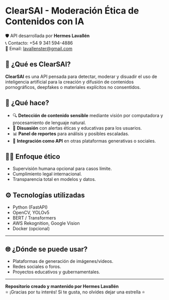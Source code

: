 # ClearSAI - Moderación Ética de Contenidos con IA

🛡️ API desarrollada por **Hermes Lavallén**  
📞 Contacto: +54 9 341 594-4886  
📧 Email: lavallenster@gmail.com  

## 🎯 ¿Qué es ClearSAI?

**ClearSAI** es una API pensada para detectar, moderar y disuadir el uso de inteligencia artificial para la creación y difusión de contenidos pornográficos, deepfakes o materiales explícitos no consentidos.

## 🧠 ¿Qué hace?

- 🔍 **Detección de contenido sensible** mediante visión por computadora y procesamiento de lenguaje natural.
- 🛑 **Disuasión** con alertas éticas y educativas para los usuarios.
- 📊 **Panel de reportes** para análisis y posibles escaladas.
- 🧩 **Integración como API** en otras plataformas generativas o sociales.

## 🧑‍⚖️ Enfoque ético

- Supervisión humana opcional para casos límite.
- Cumplimiento legal internacional.
- Transparencia total en modelos y datos.

## ⚙️ Tecnologías utilizadas

- Python (FastAPI)
- OpenCV, YOLOv5
- BERT / Transformers
- AWS Rekognition, Google Vision
- Docker (opcional)

---

## 🌐 ¿Dónde se puede usar?

- Plataformas de generación de imágenes/videos.
- Redes sociales o foros.
- Proyectos educativos y gubernamentales.

---

**Repositorio creado y mantenido por Hermes Lavallén**  
⭐ ¡Gracias por tu interés! Si te gusta, no olvides dejar una estrella ⭐
